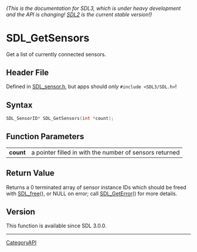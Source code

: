 ###### (This is the documentation for SDL3, which is under heavy development and the API is changing! [SDL2](https://wiki.libsdl.org/SDL2/) is the current stable version!)
# SDL_GetSensors

Get a list of currently connected sensors.

## Header File

Defined in [SDL_sensor.h](https://github.com/libsdl-org/SDL/blob/main/include/SDL3/SDL_sensor.h), but apps should _only_ `#include <SDL3/SDL.h>`!

## Syntax

```c
SDL_SensorID* SDL_GetSensors(int *count);

```

## Function Parameters

|               |                                                         |
| ------------- | ------------------------------------------------------- |
| **count**     | a pointer filled in with the number of sensors returned |

## Return Value

Returns a 0 terminated array of sensor instance IDs which should be freed
with [SDL_free](SDL_free)(), or NULL on error; call
[SDL_GetError](SDL_GetError)() for more details.

## Version

This function is available since SDL 3.0.0.

----
[CategoryAPI](CategoryAPI)

